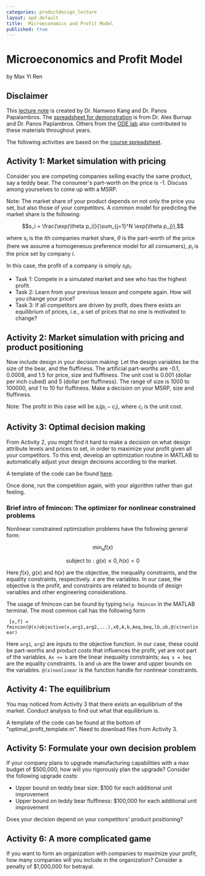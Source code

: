 ```yaml
---
categories: productdesign_lecture
layout: apd_default
title:  Microeconomics and Profit Model
published: true
---
```

<style TYPE="text/css">
code.has-jax {font: inherit; font-size: 100%; background: inherit; border: inherit;}
</style>
<script type="text/x-mathjax-config">
MathJax.Hub.Config({
    tex2jax: {
        inlineMath: [['$','$'], ['\\(','\\)']],
        skipTags: ['script', 'noscript', 'style', 'textarea', 'pre'] // removed 'code' entry
    }
});
MathJax.Hub.Queue(function() {
    var all = MathJax.Hub.getAllJax(), i;
    for(i = 0; i < all.length; i += 1) {
        all[i].SourceElement().parentNode.className += ' has-jax';
    }
});
</script>
<script type="text/javascript" src="http://cdn.mathjax.org/mathjax/latest/MathJax.js?config=TeX-AMS-MML_HTMLorMML"></script>


# Microeconomics and Profit Model
by Max Yi Ren

## Disclaimer
This [lecture note][1] is created by Dr. Namwoo Kang and Dr. Panos Papalambros. 
The [spreadsheet for demonstration][2] is from Dr. Alex Burnap and Dr. Panos Paplambros. 
Others from the [ODE lab][3] also contributed to these materials throughout years. 

The following activities are based on the [course spreadsheet][4].

## Activity 1: Market simulation with pricing
Consider you are competing companies selling 
exactly the same product, say a teddy bear. The consumer's part-worth on the price is -1. Discuss
among yourselves to come up with a MSRP. 

Note: The market share of your product depends on not only the price you set, but also those of your 
competitors. A common model for predicting the market share is the following:

$$s_i = \frac{\exp(\theta p_i)}{\sum_{j=1}^N \exp(\theta p_j)},$$

where $s_i$ is the $i$th companies market share, $\theta$ is the part-worth of the price 
(here we assume a homogeneous preference model for all consumers), $p_i$ is the price set by
company $i$. 

In this case, the profit of a company is simply $s_ip_i$.

* Task 1: Compete in a simulated market and see who has the highest profit. 
* Task 2: Learn from your previous lesson and compete again. How will you change your price?
* Task 3: If all competitors are driven by profit, does there exists an equilibrium of prices, 
i.e., a set of prices that no one is motivated to change?

## Activity 2: Market simulation with pricing and product positioning
Now include design in your decision making: Let the design variables be the size of the bear, and
the fluffiness. The artificial part-worths are -0.1, 0.0008, and 1.5 for price, size and fluffiness.
The unit cost is 0.001 (dollar per inch cubed) and 5 (dollar per fluffiness). The range of size is 
1000 to 100000, and 1 to 10 for fluffiness. Make a decision on your MSRP, size and fluffiness. 

Note: The profit in this case will be $s_i(p_i-c_i)$, where $c_i$ is the unit cost.

## Activity 3: Optimal decision making
From Activity 2, you might find it hard to make a decision on what design attribute levels
and prices to set, in order to maximize your profit given all your competitors. 
To this end, develop an optimization routine in MATLAB to automatically adjust your
design decisions according to the market. 

A template of the code can be found [here][5].

Once done, run the competition again, with your algorithm rather than gut feeling.

### Brief intro of fmincon: The optimizer for nonlinear constrained problems
Nonlinear constrained optimization problems have the following general form:

$$\min_x f(x)$$

$$\text{subject to}: g(x)\leq 0, h(x)=0$$ 

Here $f(x)$, $g(x)$ and $h(x)$ are the objective, the inequality constraints, and the
equality constraints, respectively. $x$ are the variables. In our case, the objective
is the profit, and constraints are related to bounds of design variables and other 
engineering considerations.

The usage of fmincon can be found by typing ```help fmincon``` in the MATLAB terminal. 
The most common call has the following form

``` [x,f] = fmincon(@(x)objective(x,arg1,arg2,...),x0,A,b,Aeq,beq,lb,ub,@(x)nonlinear)```

Here ```arg1```, ```arg2``` are inputs to the objective function. In our case, these
could be part-worths and product costs that influences the profit, yet are not part of 
the variables. ```Ax <= b``` are the linear inequality constraints; ```Aeq x = beq``` are the 
equality constraints.  ```lb``` and ```ub``` are the lower and upper bounds on the variables.
```@(x)nonlinear``` is the function handle for nonlinear constraints.

## Activity 4: The equilibrium
You may noticed from Activity 3 that there exists an equilibrium of the market. Conduct
analysis to find out what that equilibrium is. 

A template of the code can be found at the bottom of "optimal_profit_template.m". Need to 
download files from Activity 3.

## Activity 5: Formulate your own decision problem
If your company plans to upgrade manufacturing capabilities with a max budget of $500,000, how 
will you rigorously plan the upgrade? Consider the following upgrade costs:

* Upper bound on teddy bear size: $100 for each additional unit improvement
* Upper bound on teddy bear fluffiness: $100,000 for each additional unit improvement

Does your decision depend on your competitors' product positioning?

## Activity 6: A more complicated game
If you want to form an organization with companies to maximize your profit, 
how many companies will you include in the organization? Consider a penalty of $1,000,000 for betrayal.

[1]: /_teaching/productdesign/ProfitModel.pptx
[2]: /_teaching/productdesign/BeamProfitMaximizationExample.xlsx
[3]: http://ode.engin.umich.edu
[4]: https://docs.google.com/spreadsheets/d/1sCL38r9I73seXU7IXAj6VPdroeFTddfsGBVgFXyvBMA/edit#gid=5391810
[5]: /_teaching/productdesign/optimal_profit_template.zip